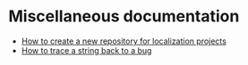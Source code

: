 # Miscellaneous documentation

* [How to create a new repository for localization projects](creating_new_repository.md)
* [How to trace a string back to a bug](tracking_back_string_to_bug.md)
